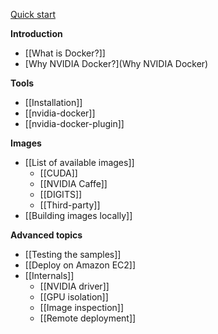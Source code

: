 [Quick start](Home#quick-start)

**Introduction**
* [[What is Docker?]]
* [Why NVIDIA Docker?](Why NVIDIA Docker)

**Tools**
* [[Installation]]
* [[nvidia-docker]]
* [[nvidia-docker-plugin]]

**Images**
* [[List of available images]]
  * [[CUDA]]
  * [[NVIDIA Caffe]]
  * [[DIGITS]]
  * [[Third-party]]
* [[Building images locally]]

**Advanced topics**
* [[Testing the samples]]
* [[Deploy on Amazon EC2]]
* [[Internals]]
  * [[NVIDIA driver]]
  * [[GPU isolation]]
  * [[Image inspection]]
  * [[Remote deployment]]